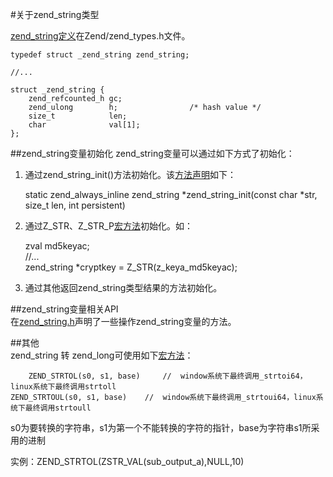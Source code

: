 #关于zend_string类型

[zend_string定义](https://github.com/php/php-src/blob/master/Zend/zend_types.h#L162-L167)在Zend/zend_types.h文件。 

    typedef struct _zend_string zend_string;

	//...

	struct _zend_string {
		zend_refcounted_h gc;
		zend_ulong        h;                /* hash value */
		size_t            len;
		char              val[1];
	};

##zend_string变量初始化
zend_string变量可以通过如下方式了初始化：

1. 通过zend\_string\_init()方法初始化。该[方法声明](https://github.com/php/php-src/blob/master/Zend/zend_string.h#L156-L163)如下：

	static zend\_always\_inline zend\_string *zend\_string\_init(const char *str, size_t len, int persistent)
		
2. 通过Z\_STR、Z\_STR\_P[宏方法](https://github.com/php/php-src/blob/master/Zend/zend_types.h#L518-L519)初始化。如：

	zval md5keyac;  
	//...  
	zend_string *cryptkey = Z\_STR(z\_keya\_md5keyac);

3. 通过其他返回zend_string类型结果的方法初始化。


##zend_string变量相关API   
在[zend_string.h](https://github.com/php/php-src/blob/master/Zend/zend_string.h)声明了一些操作zend_string变量的方法。

 
##其他   
zend_string 转 zend_long可使用如下[宏方法](https://github.com/php/php-src/blob/master/Zend/zend_long.h#L65-L86)：  

        ZEND_STRTOL(s0, s1, base)     //  window系统下最终调用_strtoi64，linux系统下最终调用strtoll    
	ZEND_STRTOUL(s0, s1, base)    //  window系统下最终调用_strtoui64，linux系统下最终调用strtoull 

s0为要转换的字符串，s1为第一个不能转换的字符的指针，base为字符串s1所采用的进制

实例：ZEND_STRTOL(ZSTR_VAL(sub_output_a),NULL,10)
